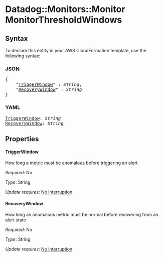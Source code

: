 # Datadog::Monitors::Monitor MonitorThresholdWindows

## Syntax

To declare this entity in your AWS CloudFormation template, use the following syntax:

### JSON

<pre>
{
    "<a href="#triggerwindow" title="TriggerWindow">TriggerWindow</a>" : <i>String</i>,
    "<a href="#recoverywindow" title="RecoveryWindow">RecoveryWindow</a>" : <i>String</i>
}
</pre>

### YAML

<pre>
<a href="#triggerwindow" title="TriggerWindow">TriggerWindow</a>: <i>String</i>
<a href="#recoverywindow" title="RecoveryWindow">RecoveryWindow</a>: <i>String</i>
</pre>

## Properties

#### TriggerWindow

How long a metric must be anomalous before triggering an alert

_Required_: No

_Type_: String

_Update requires_: [No interruption](https://docs.aws.amazon.com/AWSCloudFormation/latest/UserGuide/using-cfn-updating-stacks-update-behaviors.html#update-no-interrupt)

#### RecoveryWindow

How long an anomalous metric must be normal before recovering from an alert state

_Required_: No

_Type_: String

_Update requires_: [No interruption](https://docs.aws.amazon.com/AWSCloudFormation/latest/UserGuide/using-cfn-updating-stacks-update-behaviors.html#update-no-interrupt)

